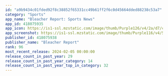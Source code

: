 ```yaml
---
id: "a9b9434c01fded92f8c38852f65331cc49b61ff2f6c0d45664dded88238c53a7"
category: "Sports"
app_name: "Bleacher Report: Sports News"
app_id: 418075935
app_icon: https://is1-ssl.mzstatic.com/image/thumb/Purple126/v4/2a/d7/c2/2ad7c233-4acd-9c77-271f-ced74bfa43e0/AppIcon-0-0-1x_U007emarketing-0-7-0-sRGB-85-220.png/1024x1024bb.png
app_screenshot: https://is1-ssl.mzstatic.com/image/thumb/Purple116/v4/5f/20/fe/5f20fe05-3f36-8e0b-f87d-6ce98f873f1f/2771a872-7544-4f02-b208-d73d58f7848b_BR_AppStore_iOS_1242x2688_01.jpg/1242x2688bb.png
publisher_id: 418075938
publisher_name: "Bleacher Report"
rank: 96
most_recent_release: 2024-02-05 00:00:00
release_count_in_past_year: 29
release_count_in_past_year_category: 14
release_count_in_past_year_top_in_category: 32
---
```

